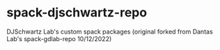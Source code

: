 # spack-djschwartz-repo
DJSchwartz Lab's custom spack packages (original forked from Dantas Lab's spack-gdlab-repo 10/12/2022)
